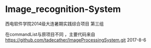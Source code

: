 # Image_recognition-System
西电软件学院2014级大连暑期实践综合项目 第三组


在commandList与原项目不同 ，主要代码来自
https://github.com/tadecather/ImageProcessingSystem.git
2017-8-6
